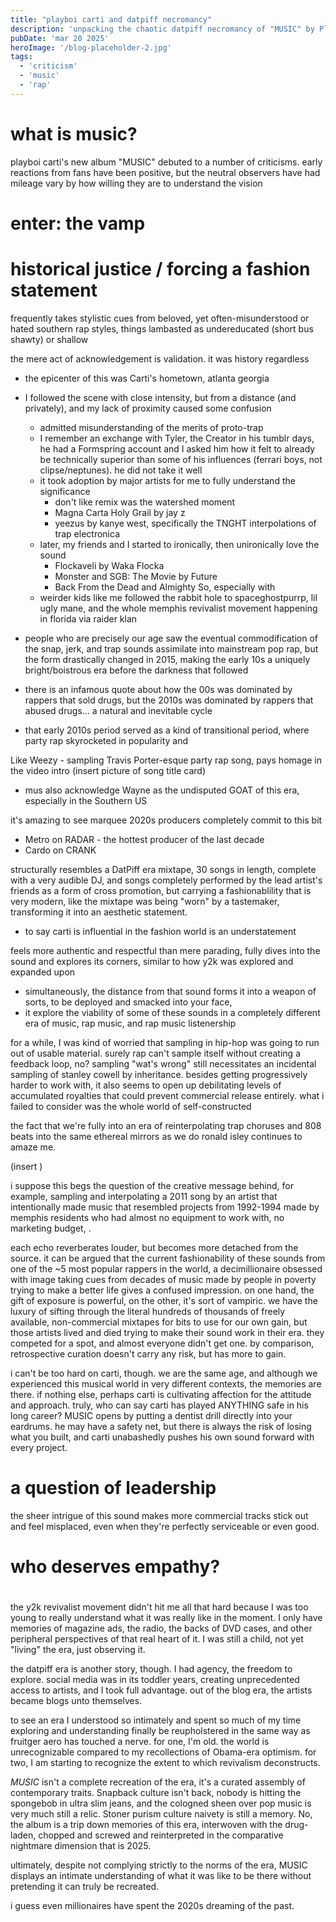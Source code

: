 ```yaml
---
title: "playboi carti and datpiff necromancy"
description: 'unpacking the chaotic datpiff necromancy of "MUSIC" by Playboi Carti'
pubDate: 'mar 20 2025'
heroImage: '/blog-placeholder-2.jpg'
tags:
  - 'criticism'
  - 'music'
  - 'rap'
---
```


# what is music?

playboi carti's new album "MUSIC" debuted to a number of criticisms.
early reactions from fans have been positive, but the neutral observers have had mileage vary by how willing they are to understand the vision

# enter: the vamp

# historical justice / forcing a fashion statement

frequently takes stylistic cues from beloved, yet often-misunderstood or hated southern rap styles, things lambasted as undereducated (short bus shawty) or shallow

the mere act of acknowledgement is validation. it was history regardless
- the epicenter of this was Carti's hometown, atlanta georgia
- I followed the scene with close intensity, but from a distance (and privately), and my lack of proximity caused some confusion
    - admitted misunderstanding of the merits of proto-trap
    - I remember an exchange with Tyler, the Creator in his tumblr days, he had a Formspring account and I asked him how it felt to already be technically superior than some of his influences (ferrari boys, not clipse/neptunes). he did not take it well
    - it took adoption by major artists for me to fully understand the significance
        - don't like remix was the watershed moment
        - Magna Carta Holy Grail by jay z
        - yeezus by kanye west, specifically the TNGHT interpolations of trap electronica
    - later, my friends and I started to ironically, then unironically love the sound
        - Flockaveli by Waka Flocka
        - Monster and SGB: The Movie by Future
        - Back From the Dead and Almighty So, especially with 
    - weirder kids like me followed the rabbit hole to spaceghostpurrp, lil ugly mane, and the whole memphis revivalist movement happening in florida via raider klan

- people who are precisely our age saw the eventual commodification of the snap, jerk, and trap sounds assimilate into mainstream pop rap, but the form drastically changed in 2015, making the early 10s a uniquely bright/boistrous era before the darkness that followed
- there is an infamous quote about how the 00s was dominated by rappers that sold drugs, but the 2010s was dominated by rappers that abused drugs... a natural and inevitable cycle
- that early 2010s period served as a kind of transitional period, where party rap skyrocketed in popularity and 

Like Weezy - sampling Travis Porter-esque party rap song, pays homage in the video intro
(insert picture of song title card)
- mus also acknowledge Wayne as the undisputed GOAT of this era, especially in the Southern US

it's amazing to see marquee 2020s producers completely commit to this bit
- Metro on RADAR - the hottest producer of the last decade
- Cardo on CRANK

structurally resembles a DatPiff era mixtape, 30 songs in length, complete with a very audible DJ, and songs completely performed by the lead artist's friends as a form of cross promotion, but carrying a fashionablility that is very modern, like the mixtape was being "worn" by a tastemaker, transforming it into an aesthetic statement.
- to say carti is influential in the fashion world is an understatement

feels more authentic and respectful than mere parading, fully dives into the sound and explores its corners, similar to how y2k was explored and expanded upon 
- simultaneously, the distance from that sound forms it into a weapon of sorts, to be deployed and smacked into your face, 
- it explore the viability of some of these sounds in a completely different era of music, rap music, and rap music listenership

for a while, I was kind of worried that sampling in hip-hop was going to run out of usable material. surely rap can't sample itself without creating a feedback loop, no? sampling "wat's wrong" still necessitates an incidental sampling of stanley cowell by inheritance. besides getting progressively harder to work with, it also seems to open up debilitating levels of accumulated royalties that could prevent commercial release entirely. what i failed to consider was the whole world of self-constructed 

the fact that we're fully into an era of reinterpolating trap choruses and 808 beats into the same ethereal mirrors as we do ronald isley continues to amaze me.

(insert )

i suppose this begs the question of the creative message behind, for example, sampling and interpolating a 2011 song by an artist that intentionally made music that resembled projects from 1992-1994 made by memphis residents who had almost no equipment to work with, no marketing budget, .

each echo reverberates louder, but becomes more detached from the source. it can be argued that the current fashionability of these sounds from one of the ~5 most popular rappers in the world, a decimillionaire obsessed with image taking cues from decades of music made by people in poverty trying to make a better life gives a confused impression. on one hand, the gift of exposure is powerful, on the other, it's sort of vampiric. we have the luxury of sifting through the literal hundreds of thousands of freely available, non-commercial mixtapes for bits to use for our own gain, but those artists lived and died trying to make their sound work in their era. they competed for a spot, and almost everyone didn't get one. by comparison, retrospective curation doesn't carry any risk, but has more to gain. 

i can't be too hard on carti, though. we are the same age, and although we experienced this musical world in very different contexts, the memories are there. if nothing else, perhaps carti is cultivating affection for the attitude and approach. truly, who can say carti has played ANYTHING safe in his long career? MUSIC opens by putting a dentist drill directly into your eardrums. he may have a safety net, but there is always the risk of losing what you built, and carti unabashedly pushes his own sound forward with every project.

# a question of leadership

the sheer intrigue of this sound makes more commercial tracks stick out and feel misplaced, even when they're perfectly serviceable or even good.

# who deserves empathy?



# 

the y2k revivalist movement didn't hit me all that hard because I was too young to really understand what it was really like in the moment. I only have memories of magazine ads, the radio, the backs of DVD cases, and other peripheral perspectives of that real heart of it. I was still a child, not yet "living" the era, just observing it.

the datpiff era is another story, though. I had agency, the freedom to explore. social media was in its toddler years, creating unprecedented access to artists, and I took full advantage. out of the blog era, the artists became blogs unto themselves.

to see an era I understood so intimately and spent so much of my time exploring and understanding finally be reupholstered in the same way as fruitger aero has touched a nerve. for one, I'm old. the world is unrecognizable compared to my recollections of Obama-era optimism. for two, I am starting to recognize the extent to which revivalism deconstructs.

*MUSIC* isn't a complete recreation of the era, it's a curated assembly of contemporary traits. Snapback culture isn't back, nobody is hitting the spongebob in ultra slim jeans, and the cologned sheen over pop music is very much still a relic. Stoner purism culture naivety is still a memory. No, the album is a trip down memories of this era, interwoven with the drug-laden, chopped and screwed and reinterpreted in the comparative nightmare dimension that is 2025.

ultimately, despite not complying strictly to the norms of the era, MUSIC displays an intimate understanding of what it was like to be there without pretending it can truly be recreated. 

i guess even millionaires have spent the 2020s dreaming of the past.